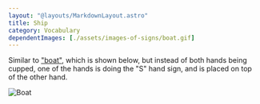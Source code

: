 ```yaml
---
layout: "@layouts/MarkdownLayout.astro"
title: Ship
category: Vocabulary
dependentImages: [./assets/images-of-signs/boat.gif]
---
```


Similar to ["boat"](../boat), which is shown below,
but instead of both hands being cupped,
one of the hands is doing the "S" hand sign,
and is placed on top of the other hand.

![Boat](@signs/boat.gif)
